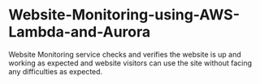 # Website-Monitoring-using-AWS-Lambda-and-Aurora
Website Monitoring service checks and verifies the website is up and working as expected and website visitors can use the site without facing any difficulties as expected.
